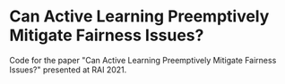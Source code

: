 # Can Active Learning Preemptively Mitigate Fairness Issues?

Code for the paper "Can Active Learning Preemptively Mitigate Fairness Issues?" presented at RAI 2021.
